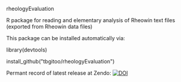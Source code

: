 rheologyEvaluation
	
R package for reading and elementary analysis of Rheowin text files (exported from Rheowin data files)

This package can be installed automatically via:

library(devtools)

install_github("tbgitoo/rheologyEvaluation")

Permant record of latest release at Zendo:
<a href="https://doi.org/10.5281/zenodo.4589508"><img src="https://zenodo.org/badge/DOI/10.5281/zenodo.4589508.svg" alt="DOI"></a>



